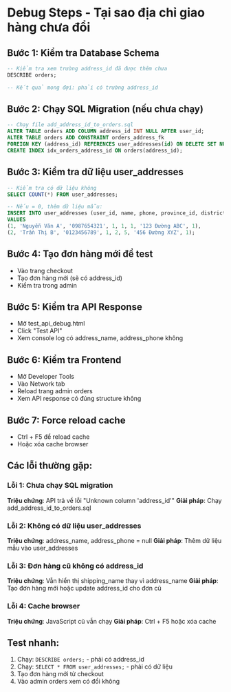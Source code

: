 # Debug Steps - Tại sao địa chỉ giao hàng chưa đổi

## Bước 1: Kiểm tra Database Schema
```sql
-- Kiểm tra xem trường address_id đã được thêm chưa
DESCRIBE orders;

-- Kết quả mong đợi: phải có trường address_id
```

## Bước 2: Chạy SQL Migration (nếu chưa chạy)
```sql
-- Chạy file add_address_id_to_orders.sql
ALTER TABLE orders ADD COLUMN address_id INT NULL AFTER user_id;
ALTER TABLE orders ADD CONSTRAINT orders_address_fk 
FOREIGN KEY (address_id) REFERENCES user_addresses(id) ON DELETE SET NULL;
CREATE INDEX idx_orders_address_id ON orders(address_id);
```

## Bước 3: Kiểm tra dữ liệu user_addresses
```sql
-- Kiểm tra có dữ liệu không
SELECT COUNT(*) FROM user_addresses;

-- Nếu = 0, thêm dữ liệu mẫu:
INSERT INTO user_addresses (user_id, name, phone, province_id, district_id, ward_id, address_detail, is_default) 
VALUES 
(1, 'Nguyễn Văn A', '0987654321', 1, 1, 1, '123 Đường ABC', 1),
(2, 'Trần Thị B', '0123456789', 1, 2, 5, '456 Đường XYZ', 1);
```

## Bước 4: Tạo đơn hàng mới để test
- Vào trang checkout
- Tạo đơn hàng mới (sẽ có address_id)
- Kiểm tra trong admin

## Bước 5: Kiểm tra API Response
- Mở test_api_debug.html
- Click "Test API"
- Xem console log có address_name, address_phone không

## Bước 6: Kiểm tra Frontend
- Mở Developer Tools
- Vào Network tab
- Reload trang admin orders
- Xem API response có đúng structure không

## Bước 7: Force reload cache
- Ctrl + F5 để reload cache
- Hoặc xóa cache browser

## Các lỗi thường gặp:

### Lỗi 1: Chưa chạy SQL migration
**Triệu chứng**: API trả về lỗi "Unknown column 'address_id'"
**Giải pháp**: Chạy add_address_id_to_orders.sql

### Lỗi 2: Không có dữ liệu user_addresses  
**Triệu chứng**: address_name, address_phone = null
**Giải pháp**: Thêm dữ liệu mẫu vào user_addresses

### Lỗi 3: Đơn hàng cũ không có address_id
**Triệu chứng**: Vẫn hiển thị shipping_name thay vì address_name
**Giải pháp**: Tạo đơn hàng mới hoặc update address_id cho đơn cũ

### Lỗi 4: Cache browser
**Triệu chứng**: JavaScript cũ vẫn chạy
**Giải pháp**: Ctrl + F5 hoặc xóa cache

## Test nhanh:
1. Chạy: `DESCRIBE orders;` - phải có address_id
2. Chạy: `SELECT * FROM user_addresses;` - phải có dữ liệu  
3. Tạo đơn hàng mới từ checkout
4. Vào admin orders xem có đổi không
